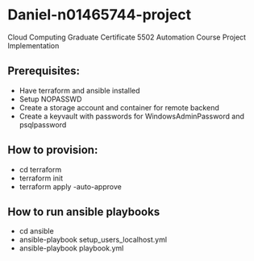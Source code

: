 # Daniel-n01465744-project
Cloud Computing Graduate Certificate 5502 Automation Course Project Implementation

## Prerequisites:
- Have terraform and ansible installed
- Setup NOPASSWD
- Create a storage account and container for remote backend
- Create a keyvault with passwords for WindowsAdminPassword and psqlpassword

## How to provision:
- cd terraform
- terraform init
- terraform apply -auto-approve

## How to run ansible playbooks
- cd ansible
- ansible-playbook setup_users_localhost.yml
- ansible-playbook playbook.yml
